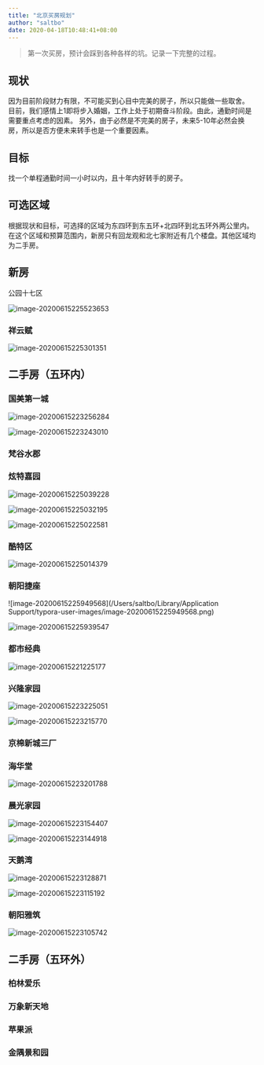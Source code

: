 ```yaml
---
title: "北京买房规划"
author: "saltbo"
date: 2020-04-18T10:48:41+08:00
---
```


> 第一次买房，预计会踩到各种各样的坑。记录一下完整的过程。

<!--more-->


## 现状

因为目前阶段财力有限，不可能买到心目中完美的房子，所以只能做一些取舍。
目前，我们感情上1即将步入婚姻，工作上处于初期奋斗阶段。由此，通勤时间是需要重点考虑的因素。 另外，由于必然是不完美的房子，未来5-10年必然会换房，所以是否方便未来转手也是一个重要因素。

## 目标

找一个单程通勤时间一小时以内，且十年内好转手的房子。


## 可选区域

根据现状和目标，可选择的区域为东四环到东五环+北四环到北五环外两公里内。
在这个区域和预算范围内，新房只有回龙观和北七家附近有几个楼盘。其他区域均为二手房。 

## 新房

公园十七区

![image-20200615225523653](https://i.loli.net/2020/06/15/URp46zdHmOZAKey.png)

### 祥云赋

![image-20200615225301351](https://i.loli.net/2020/06/15/DG7tIAvoPguTLh6.png)



## 二手房（五环内）

### 国美第一城

![image-20200615223256284](https://i.loli.net/2020/06/15/98xXSDawPom74Hz.png)

![image-20200615223243010](https://i.loli.net/2020/06/15/uzLDJF5iMCqk8YW.png)

### 梵谷水郡



### 炫特嘉园

![image-20200615225039228](https://i.loli.net/2020/06/15/9xFjydYfT5PGgco.png)

![image-20200615225032195](https://i.loli.net/2020/06/15/jzP4p9ANdKUvr51.png)

![image-20200615225022581](https://i.loli.net/2020/06/15/RYJzeAaStKMPoI1.png)



### 酷特区

![image-20200615225014379](https://i.loli.net/2020/06/15/UTDn9Wy3gkqfIKo.png)

### 朝阳捷座

![image-20200615225949568](/Users/saltbo/Library/Application Support/typora-user-images/image-20200615225949568.png)

![image-20200615225939547](https://i.loli.net/2020/06/15/HFSsWZuezODkqKw.png)

### 都市经典

![image-20200615221225177](https://i.loli.net/2020/06/15/ian7Wp8YPJeSzqV.png)

### 兴隆家园

![image-20200615223225051](https://i.loli.net/2020/06/15/qHl6FeKcLJb1kWC.png)

![image-20200615223215770](https://i.loli.net/2020/06/15/OBpKXkztf3e8ZcF.png)

### 京棉新城三厂



### 海华堂

![image-20200615223201788](https://i.loli.net/2020/06/15/JSXk92sqHKbI5cv.png)

### 晨光家园

![image-20200615223154407](https://i.loli.net/2020/06/15/pZikhO2qG5dTD4J.png)

![image-20200615223144918](https://i.loli.net/2020/06/15/A7LdvRapwcn3esV.png)

### 天鹅湾

![image-20200615223128871](https://i.loli.net/2020/06/15/5hkoPZrDzSdjbIw.png)

![image-20200615223115192](https://i.loli.net/2020/06/15/ljeJZMIUmab62sW.png)

### 朝阳雅筑

![image-20200615223105742](https://i.loli.net/2020/06/15/gxY4H6DVzIcXvEB.png)




## 二手房（五环外）

### 柏林爱乐

### 万象新天地

### 苹果派

### 金隅景和园

### 





